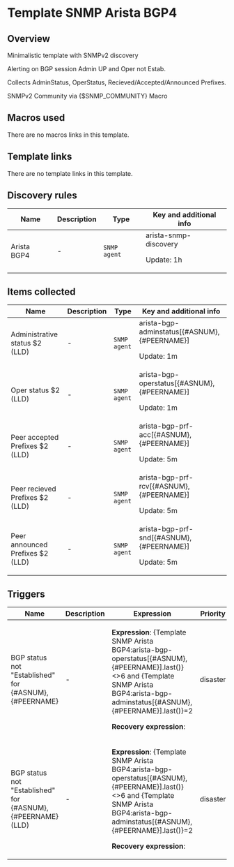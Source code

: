 # Template SNMP Arista BGP4

## Overview

Minimalistic template with SNMPv2 discovery


Alerting on BGP session Admin UP and Oper not Estab.


Collects AdminStatus, OperStatus, Recieved/Accepted/Announced Prefixes.


SNMPv2 Community via {$SNMP\_COMMUNITY} Macro

## Macros used

There are no macros links in this template.

## Template links

There are no template links in this template.

## Discovery rules

|Name|Description|Type|Key and additional info|
|----|-----------|----|----|
|Arista BGP4|<p>-</p>|`SNMP agent`|arista-snmp-discovery<p>Update: 1h</p>|
## Items collected

|Name|Description|Type|Key and additional info|
|----|-----------|----|----|
|Administrative status $2 (LLD)|<p>-</p>|`SNMP agent`|arista-bgp-adminstatus[{#ASNUM}, {#PEERNAME}]<p>Update: 1m</p>|
|Oper status $2 (LLD)|<p>-</p>|`SNMP agent`|arista-bgp-operstatus[{#ASNUM}, {#PEERNAME}]<p>Update: 1m</p>|
|Peer accepted Prefixes $2 (LLD)|<p>-</p>|`SNMP agent`|arista-bgp-prf-acc[{#ASNUM}, {#PEERNAME}]<p>Update: 5m</p>|
|Peer recieved Prefixes $2 (LLD)|<p>-</p>|`SNMP agent`|arista-bgp-prf-rcv[{#ASNUM}, {#PEERNAME}]<p>Update: 5m</p>|
|Peer announced Prefixes $2 (LLD)|<p>-</p>|`SNMP agent`|arista-bgp-prf-snd[{#ASNUM}, {#PEERNAME}]<p>Update: 5m</p>|
## Triggers

|Name|Description|Expression|Priority|
|----|-----------|----------|--------|
|BGP status not "Established" for {#ASNUM}, {#PEERNAME}|<p>-</p>|<p>**Expression**: {Template SNMP Arista BGP4:arista-bgp-operstatus[{#ASNUM}, {#PEERNAME}].last()}<>6 and {Template SNMP Arista BGP4:arista-bgp-adminstatus[{#ASNUM}, {#PEERNAME}].last()}=2</p><p>**Recovery expression**: </p>|disaster|
|BGP status not "Established" for {#ASNUM}, {#PEERNAME} (LLD)|<p>-</p>|<p>**Expression**: {Template SNMP Arista BGP4:arista-bgp-operstatus[{#ASNUM}, {#PEERNAME}].last()}<>6 and {Template SNMP Arista BGP4:arista-bgp-adminstatus[{#ASNUM}, {#PEERNAME}].last()}=2</p><p>**Recovery expression**: </p>|disaster|
